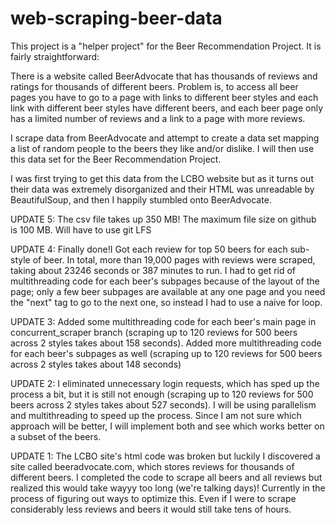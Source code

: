 # web-scraping-beer-data

This project is a "helper project" for the Beer Recommendation Project. It is fairly straightforward:

There is a website called BeerAdvocate that has thousands of reviews and ratings for thousands of different beers. Problem is, to access all beer pages you have to go to a page with links to different beer styles and each link with different beer styles have different beers, and each beer page only has a limited number of reviews and a link to a page with more reviews.

I scrape data from BeerAdvocate and attempt to create a data set mapping a list of random people to the beers they like and/or dislike. I will then use this data set for the Beer Recommendation Project.

I was first trying to get this data from the LCBO website but as it turns out their data was extremely disorganized and their HTML was unreadable by BeautifulSoup, and then I happily stumbled onto BeerAdvocate.

UPDATE 5:
The csv file takes up 350 MB! The maximum file size on github is 100 MB. Will have to use git LFS

UPDATE 4:
Finally done!I Got each review for top 50 beers for each sub-style of beer. In total, more than 19,000 pages with reviews were scraped, taking about 23246 seconds or 387 minutes to run. I had to get rid of multithreading code for each beer's subpages because of the layout of the page; only a few beer subpages are available at any one page and you need the "next" tag to go to the next one, so instead I had to use a naive for loop. 

UPDATE 3:
Added some multithreading code for each beer's main page in concurrent_scraper branch (scraping up to 120 reviews for 500 beers across 2 styles takes about 158 seconds). Added more multithreading code for each beer's subpages as well (scraping up to 120 reviews for 500 beers across 2 styles takes about 148 seconds)

UPDATE 2:
I eliminated unnecessary login requests, which has sped up the process a bit, but it is still not enough (scraping up to 120 reviews for 500 beers across 2 styles takes about 527 seconds). I will be using parallelism and multithreading to speed up the process. Since I am not sure which approach will be better, I will implement both and see which works better on a subset of the beers.

UPDATE 1:
The LCBO site's html code was broken but luckily I discovered a site called beeradvocate.com, which stores reviews for thousands of different beers. I completed the code to scrape all beers and all reviews but realized this would take wayyy too long (we're talking days)! Currently in the process of figuring out ways to optimize this. Even if I were to scrape considerably less reviews and beers it would still take tens of hours. 